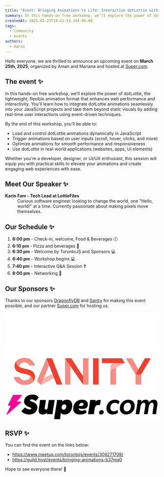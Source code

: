```yaml
---
title: "Event: Bringing Animations to Life: Interactive dotLottie with JavaScript 🚀"
summary: In this hands-on free workshop, we’ll explore the power of dotLottie, the lightweight, flexible animation format that enhances web performance and interactivity.
createdAt: 2025-02-23T19:41:53.194-05:00
tags:
  - Community
  - events
authors:
  - marco
---
```

Hello everyone, we are thrilled to announce an upcoming event on **March 25th, 2025**, organized by Aman and Mariana and hosted at [Super.com](https://super.com).

## The event ✨

In this hands-on free workshop, we’ll explore the power of dotLottie, the lightweight, flexible animation format that enhances web performance and interactivity. You'll learn how to integrate dotLottie animations seamlessly into your JavaScript projects and take them beyond static visuals by adding real-time user interactions using event-driven techniques.

By the end of this workshop, you’ll be able to:
- Load and control dotLottie animations dynamically in JavaScript
- Trigger animations based on user inputs (scroll, hover, clicks, and more)
- Optimize animations for smooth performance and responsiveness
- Use dotLottie in real-world applications (websites, apps, UI elements)

Whether you're a developer, designer, or UI/UX enthusiast, this session will equip you with practical skills to elevate your animations and create engaging web experiences with ease.

## Meet Our Speaker ✨

<dl>
	<dt><strong>Karin Fam - Tech Lead at LottieFiles</strong></dt>
	<dd>Curious software engineer looking to change the world, one "Hello, world!" at a time. Currently passionate about making pixels move themselves.</dd>
</dl>

## Our Schedule ✨

1. **6:00 pm** - Check-in, welcome, Food & Beverages 🕕
2. **6:10 pm** - Pizza and beverages 🍕
3. **6:30 pm** - Welcome by TorontoJS and Sponsors 💻
4. **6:40 pm** - Workshop begins 💻
5. **7:40 pm** - Interactive Q&A Session ❓
6. **8:00 pm** - Networking 🤝

## Our Sponsors ✨

Thanks to our sponsors [DragonflyDB](https://www.dragonflydb.io/) and [Sanity](https://www.sanity.io/) for making this event possible, and our partner [Super.com](https://super.com/) for hosting us.

[![Dragonfly DB Logo](./assets/dragonflydb.svg)](https://www.dragonflydb.io/)
[![Sanity Logo](./assets/sanity.svg)](https://www.sanity.io/)
[![Super.com Logo](./assets/super.svg)](https://super.com/)

## RSVP ✨

You can find the event on the links below:
- https://www.meetup.com/torontojs/events/306271709/
- https://guild.host/events/bringing-animations-b37mq0

Hope to see everyone there! 🎉
